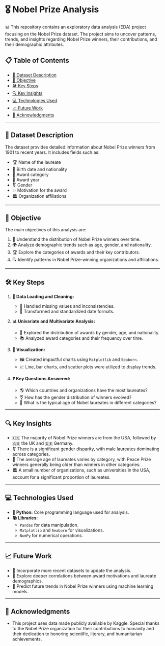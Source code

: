 # 🎖️ Nobel Prize Analysis

📊 This repository contains an exploratory data analysis (EDA) project focusing on the Nobel Prize dataset. The project aims to uncover patterns, trends, and insights regarding Nobel Prize winners, their contributions, and their demographic attributes.

## 📋 Table of Contents
- [📁 Dataset Description](#dataset-description)
- [🎯 Objective](#objective)
- [🛠️ Key Steps](#key-steps)
- [🔍 Key Insights](#key-insights)
- [💻 Technologies Used](#technologies-used)
- [📈 Future Work](#future-work)
- [🙌 Acknowledgments](#acknowledgments)

---

## 📁 Dataset Description
The dataset provides detailed information about Nobel Prize winners from 1901 to recent years. It includes fields such as:
- 🏆 Name of the laureate
- 🎂 Birth date and nationality
- 📜 Award category
- 📅 Award year
- ⚧️ Gender
- ✨ Motivation for the award
- 🏛️ Organization affiliations

---

## 🎯 Objective
The main objectives of this analysis are:
1. 📅 Understand the distribution of Nobel Prize winners over time.
2. 🌍 Analyze demographic trends such as age, gender, and nationality.
3. 🏆 Explore the categories of awards and their key contributors.
4. 🔍 Identify patterns in Nobel Prize-winning organizations and affiliations.

---

## 🛠️ Key Steps
1. **📂 Data Loading and Cleaning:**
   - 🧹 Handled missing values and inconsistencies.
   - 🔄 Transformed and standardized date formats.

2. **📊 Univariate and Multivariate Analysis:**
   - 🔎 Explored the distribution of awards by gender, age, and nationality.
   - 📚 Analyzed award categories and their frequency over time.

3. **🎨 Visualization:**
   - 🖼️ Created impactful charts using `Matplotlib` and `Seaborn`.
   - 📈 Line, bar charts, and scatter plots were utilized to display trends.

4. **❓ Key Questions Answered:**
   - 🌎 Which countries and organizations have the most laureates?
   - ⚧️ How has the gender distribution of winners evolved?
   - 🧓 What is the typical age of Nobel laureates in different categories?

---

## 🔍 Key Insights
- 🇺🇸 The majority of Nobel Prize winners are from the USA, followed by 🇬🇧 the UK and 🇩🇪 Germany.
- ⚧️ There is a significant gender disparity, with male laureates dominating across categories.
- 🧓 The average age of laureates varies by category, with Peace Prize winners generally being older than winners in other categories.
- 🏛️ A small number of organizations, such as universities in the USA, account for a significant proportion of laureates.

---

## 💻 Technologies Used
- **🐍 Python:** Core programming language used for analysis.
- **📚 Libraries:**
  - `Pandas` for data manipulation.
  - `Matplotlib` and `Seaborn` for visualizations.
  - `NumPy` for numerical operations.

---

## 📈 Future Work
- 🔄 Incorporate more recent datasets to update the analysis.
- 🤝 Explore deeper correlations between award motivations and laureate demographics.
- 🧠 Predict future trends in Nobel Prize winners using machine learning models.

---

## 🙌 Acknowledgments
- This project uses data made publicly available by Kaggle. Special thanks to the Nobel Prize organization for their contributions to humanity and their dedication to honoring scientific, literary, and humanitarian achievements.


